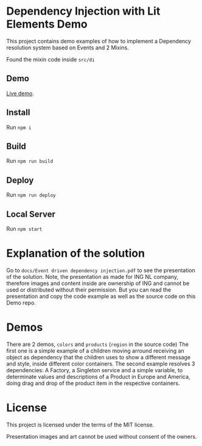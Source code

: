 # Dependency Injection with Lit Elements Demo


This project contains demo examples of how to implement a Dependency resolution system based on Events and 2 Mixins.

Found the mixin code inside `src/di`

## Demo
[Live demo](https://thematho.github.io/lit-elements-dependency-injection-demo).

## Install

Run `npm i`

## Build

Run `npm run build`

## Deploy

Run `npm run deploy`

## Local Server

Run `npm start`

# Explanation of the solution

Go to `docs/Event driven dependency injection.pdf` to see the presentation of the solution. Note, the presentation as made for ING NL company, therefore images and content inside are ownership of ING and cannot be used or distributed without their permission. But you can read the presentation and copy the code example as well as the source code on this Demo repo.

# Demos

There are 2 demos, `colors` and `products` (`region` in the source code)
The first one is a simple example of a children moving arround receiving an object as dependency that the children uses to show a different message and style, inside different color containers.
The second example resolves 3 dependencies: A Factory, a Singleton service and a simple variable, to determinate values and descriptions of a Product in Europe and America, doing drag and drop of the product item in the respective containers.

# License

This project is licensed under the terms of the MIT license.

Presentation images and art cannot be used without consent of the owners.
